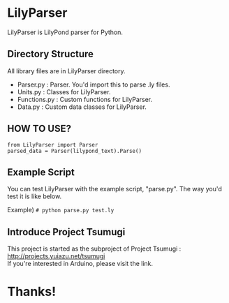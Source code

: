 LilyParser
==========

LilyParser is LilyPond parser for Python.

Directory Structure
----------

All library files are in LilyParser directory.
- Parser.py : Parser. You'd import this to parse .ly files.
- Units.py : Classes for LilyParser.
- Functions.py : Custom functions for LilyParser.
- Data.py : Custom data classes for LilyParser.

HOW TO USE?
----------

    from LilyParser import Parser
    parsed_data = Parser(lilypond_text).Parse()

Example Script
----------
You can test LilyParser with the example script, "parse.py".
The way you'd test it is like below.

Example)
<code># python parse.py test.ly</code>

Introduce Project Tsumugi
----------

This project is started as the subproject of Project Tsumugi : http://projects.yuiazu.net/tsumugi    
If you're interested in Arduino, please visit the link.

# Thanks!
